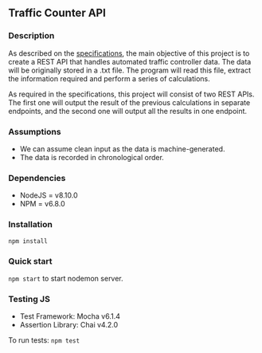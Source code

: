 ## Traffic Counter API
### Description
As described on the [specifications](./Specifications.md), the main objective of this project is to create a REST API that handles automated traffic controller data. The data will be originally stored in a .txt file. The program will read this file, extract the information required and perform a series of calculations. 

As required in the specifications, this project will consist of two REST APIs. The first one will output the result of the previous calculations in separate endpoints, and the second one will output all the results in one endpoint. 

### Assumptions 
* We can assume clean input as the data is machine-generated. 
* The data is recorded in chronological order. 

### Dependencies
* NodeJS = v8.10.0
* NPM = v6.8.0

### Installation
`npm install`

### Quick start
`npm start` to start nodemon server. 

### Testing JS
* Test Framework: Mocha v6.1.4
* Assertion Library: Chai v4.2.0

To run tests:
`npm test`
